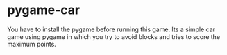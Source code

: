 # pygame-car
You have to install the pygame before running this game.
Its a simple car game using pygame in which you try to avoid blocks and tries to score the maximum points.
